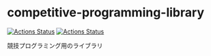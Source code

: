 # competitive-programming-library
[![Actions Status](https://github.com/wisteria0410ss/library/workflows/verify/badge.svg)](https://github.com/wisteria0410ss/library/actions)
[![Actions Status](https://github.com/wisteria0410ss/library/workflows/generate/badge.svg)](https://github.com/wisteria0410ss/library/actions)

競技プログラミング用のライブラリ
